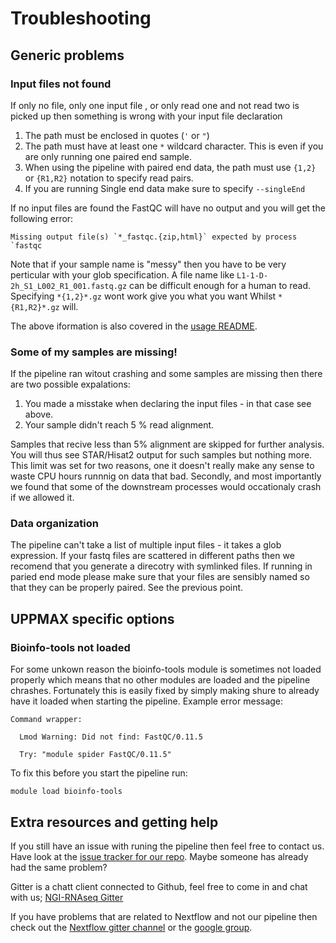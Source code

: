 # Troubleshooting 

## Generic problems

### Input files not found

If only no file, only one input file , or only read one and not read two is picked up then something is wrong with your input file declaration

1. The path must be enclosed in quotes (`'` or `"`)
2. The path must have at least one `*` wildcard character. This is even if you are only running one paired end sample. 
3. When using the pipeline with paired end data, the path must use `{1,2}` or `{R1,R2}` notation to specify read pairs.
4.  If you are running Single end data make sure to specify `--singleEnd`

If no input files are found the FastQC will have no output and you will get the following error:

```
Missing output file(s) `*_fastqc.{zip,html}` expected by process `fastqc
```

Note that if your sample name is "messy" then you have to be very perticular with your glob specification. A file name like `L1-1-D-2h_S1_L002_R1_001.fastq.gz` can be difficult enough for a human to read. Specifying `*{1,2}*.gz` wont work give you what you want Whilst `*{R1,R2}*.gz` will. 

The above iformation is also covered in the [usage README](usage.md#--reads).



### Some of my samples are missing!
If the pipeline ran witout crashing and some samples are missing then there are two possible expalations:

1. You made a misstake when declaring the input files - in that case see above. 
2. Your sample didn't reach 5 % read alignment.

Samples that recive less than 5% alignment are skipped for further analysis. You will thus see STAR/Hisat2 output for such samples but nothing more. This limit was set for two reasons, one it doesn't really make any sense to waste CPU hours runnnig on data that bad. Secondly, and most importantly we found that some of the downstream processes would occationaly crash if we allowed it. 

### Data organization
The pipeline can't take a list of multiple input files - it takes a glob expression. If your fastq files are scattered in different paths then we recomend that you generate a direcotry with symlinked files. If running in paried end mode please make sure that your files are sensibly named so that they can be properly paired. See the previous point. 

## UPPMAX specific options

### Bioinfo-tools not loaded
For some unkown reason the bioinfo-tools module is sometimes not loaded properly which means that no other modules are loaded and the pipeline chrashes. Fortunately this is easily fixed by simply making shure to already have it loaded when starting the pipeline. 
Example error message:

```
Command wrapper:
  
  Lmod Warning: Did not find: FastQC/0.11.5
  
  Try: "module spider FastQC/0.11.5"

```

To fix this before you start the pipeline run:

```
module load bioinfo-tools
```


## Extra resources and getting help
If you still have an issue with runing the pipeline then feel free to contact us. 
Have look at the [issue tracker for our repo](https://github.com/SciLifeLab/NGI-RNAseq/issues). Maybe someone has already had the same problem?

Gitter is a chatt client connected to Github, feel free to come in and chat with us;
[NGI-RNAseq Gitter]((https://gitter.im/SciLifeLab/NGI-RNAseq)) 

If you have problems that are related to Nextflow and not our pipeline then check out the [Nextflow gitter channel](https://gitter.im/nextflow-io/nextflow) or the [google group](https://groups.google.com/forum/#!forum/nextflow). 



